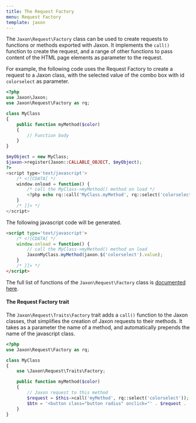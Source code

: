 ```yaml
---
title: The Request Factory
menu: Request Factory
template: jaxon
---
```


The `Jaxon\Request\Factory` class can be used to create requests to functions or methods exported with Jaxon.
It implements the `call()` function to create the request, and a range of other functions to pass content of the HTML page elements as parameter to the request.

For example, the following code uses the Request Factory to create a request to a Jaxon class, with the selected value of the combo box with id `colorselect` as parameter.

```php
<?php
use Jaxon\Jaxon;
use Jaxon\Request\Factory as rq;

class MyClass
{
    public function myMethod($color)
    {
        // Function body
    }
}

$myObject = new MyClass;
$jaxon->register(Jaxon::CALLABLE_OBJECT, $myObject);
?>
<script type='text/javascript'>
    /* <![CDATA[ */
    window.onload = function() {
        /* call the MyClass->myMethod() method on load */
        <?php echo rq::call('MyClass.myMethod', rq::select('colorselect')) ?>;
    }
    /* ]]> */
</script>
```

The following javascript code will be generated.

```html
<script type='text/javascript'>
    /* <![CDATA[ */
    window.onload = function() {
        // call the MyClass->myMethod() method on load
        JaxonMyClass.myMethod(jaxon.$('colorselect').value);
    }
    /* ]]> */
</script>
```

The full list of functions of the `Jaxon\Request\Factory` class is [documented here](/api/Jaxon/Request/Factory.html).

#### The Request Factory trait

The `Jaxon\Request\Traits\Factory` trait adds a `call()` function to the Jaxon classes, that simplifies the creation of Jaxon requests to their methods.
It takes as a parameter the name of a method, and automatically prepends the name of the javascript class.

```php
<?php
use Jaxon\Request\Factory as rq;

class MyClass
{
    use \Jaxon\Request\Traits\Factory;

    public function myMethod($color)
    {
        // Jaxon request to this method
        $request = $this->call('myMethod', rq::select('colorselect'));
        $btn = '<button class="button radius" onclick="' . $request . '" >Click Me</button>'
    }
}
```
